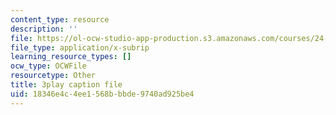 ```yaml
---
content_type: resource
description: ''
file: https://ol-ocw-studio-app-production.s3.amazonaws.com/courses/24-908-creole-language-and-caribbean-identities-spring-2017/18346e4c4ee1568bbbde9740ad925be4_z6kTOFSZZmQ.vtt
file_type: application/x-subrip
learning_resource_types: []
ocw_type: OCWFile
resourcetype: Other
title: 3play caption file
uid: 18346e4c-4ee1-568b-bbde-9740ad925be4
---
```

